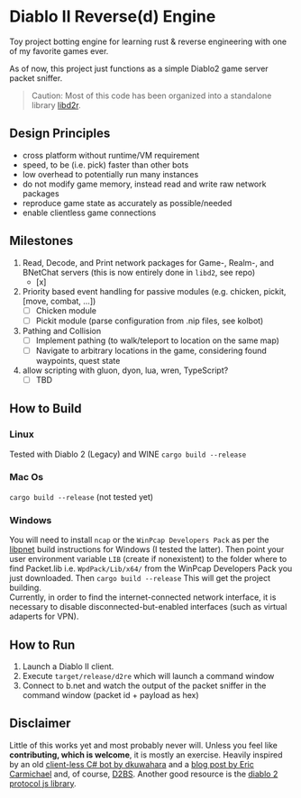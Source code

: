 # Diablo II Reverse(d) Engine

Toy project botting engine for learning rust & reverse engineering with one of my favorite games ever.  

As of now, this project just functions as a simple Diablo2 game server packet sniffer.  
> Caution: Most of this code has been organized into a standalone library [libd2r](https://github.com/dorianprill/libd2r).

## Design Principles

- cross platform without runtime/VM requirement  
- speed, to be (i.e. pick) faster than other bots
- low overhead to potentially run many instances
- do not modify game memory, instead read and write raw network packages  
- reproduce game state as accurately as possible/needed
- enable clientless game connections

## Milestones

1. Read, Decode, and Print network packages for Game-, Realm-, and BNetChat servers (this is now entirely done in `libd2`, see repo)
   - [x]
3. Priority based event handling for passive modules (e.g. chicken, pickit, \[move, combat, ...\])
   - [ ] Chicken module
   - [ ] Pickit module (parse configuration from .nip files, see kolbot)
4. Pathing and Collision
   - [ ] Implement pathing (to walk/teleport to location on the same map)
   - [ ] Navigate to arbitrary locations in the game, considering found waypoints, quest state
5. allow scripting with gluon, dyon, lua, wren, TypeScript?
   - [ ] TBD

## How to Build

### Linux

Tested with Diablo 2 (Legacy) and WINE
`cargo build --release`

### Mac Os

`cargo build --release` (not tested yet)

### Windows

You will need to install `ncap` or the `WinPcap Developers Pack` as per the [libpnet](https://github.com/libpnet/libpnet) build instructions for Windows (I tested the latter). Then point your user environment variable `LIB` (create if nonexistent) to the folder where to find Packet.lib i.e. `WpdPack/Lib/x64/` from the WinPcap Developers Pack you just downloaded. Then `cargo build --release`
This will get the project building.  
Currently, in order to find the internet-connected network interface, it is necessary to disable disconnected-but-enabled interfaces (such as virtual adaperts for VPN).

## How to Run

1. Launch a Diablo II client.
2. Execute `target/release/d2re` which will launch a command window
3. Connect to b.net and watch the output of the packet sniffer in the command window (packet id + payload as hex)

## Disclaimer

Little of this works yet and most probably never will. Unless you feel like **contributing, which is welcome**, it is mostly an exercise.
Heavily inspired by an old [client-less C# bot by dkuwahara](https://github.com/dkuwahara/OmegaBot) and a [blog post by Eric Carmichael](http://www.ericcarmichael.com/my-diablo-2-botting-phase.html) and, of course, [D2BS](https://github.com/noah-/d2bs). Another good resource is the [diablo 2 protocol js library](https://github.com/MephisTools/diablo2-protocol).
